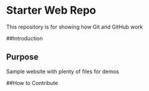 # Starter Web Repo

This repository is for showing how Git and GitHub work

##Introduction


## Purpose

Sample website with plenty of files for demos

##How to Contribute